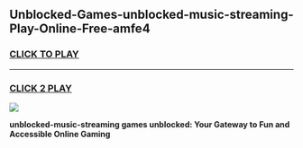 
## Unblocked-Games-unblocked-music-streaming-Play-Online-Free-amfe4
<h3>
<a href="https://premium76.site?title=unblocked-music-streaming&ref=26A">CLICK TO PLAY</a></h3>
<hr>

<h3>
<a href="https://premium76.site?title=unblocked-music-streaming&ref=26A">CLICK 2 PLAY</a>
  
</h3>

<a href="https://premium76.site?title=unblocked-music-streaming&ref=26A"><img src="https://clearcache.store/games.png"></a>


**unblocked-music-streaming games unblocked: Your Gateway to Fun and Accessible Online Gaming**
